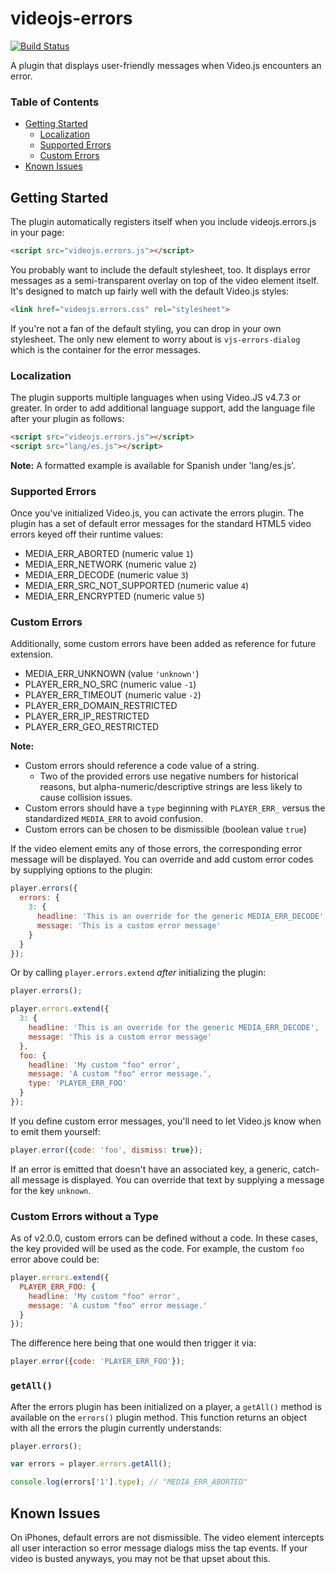 # videojs-errors

[![Build Status](https://travis-ci.org/brightcove/videojs-errors.svg?branch=master)](https://travis-ci.org/brightcove/videojs-errors)

A plugin that displays user-friendly messages when Video.js encounters an error.

### Table of Contents

<!-- START doctoc generated TOC please keep comment here to allow auto update -->
<!-- DON'T EDIT THIS SECTION, INSTEAD RE-RUN doctoc TO UPDATE -->


- [Getting Started](#getting-started)
  - [Localization](#localization)
  - [Supported Errors](#supported-errors)
  - [Custom Errors](#custom-errors)
- [Known Issues](#known-issues)

<!-- END doctoc generated TOC please keep comment here to allow auto update -->

## Getting Started

The plugin automatically registers itself when you include videojs.errors.js in your page:

```html
<script src="videojs.errors.js"></script>
```

You probably want to include the default stylesheet, too. It displays error messages as a semi-transparent overlay on top of the video element itself. It's designed to match up fairly well with the default Video.js styles:

```html
<link href="videojs.errors.css" rel="stylesheet">
```

If you're not a fan of the default styling, you can drop in your own stylesheet. The only new element to worry about is `vjs-errors-dialog` which is the container for the error messages.

### Localization
The plugin supports multiple languages when using Video.JS v4.7.3 or greater. In order to add additional language support, add the language file after your plugin as follows:

```html
<script src="videojs.errors.js"></script>
<script src="lang/es.js"></script>
```

**Note:** A formatted example is available for Spanish under 'lang/es.js'.

### Supported Errors

Once you've initialized Video.js, you can activate the errors plugin. The plugin has a set of default error messages for the standard HTML5 video errors keyed off their runtime values:

- MEDIA_ERR_ABORTED (numeric value `1`)
- MEDIA_ERR_NETWORK (numeric value `2`)
- MEDIA_ERR_DECODE (numeric value `3`)
- MEDIA_ERR_SRC_NOT_SUPPORTED (numeric value `4`)
- MEDIA_ERR_ENCRYPTED (numeric value `5`)

### Custom Errors

Additionally, some custom errors have been added as reference for future extension.

- MEDIA_ERR_UNKNOWN (value `'unknown'`)
- PLAYER_ERR_NO_SRC (numeric value `-1`)
- PLAYER_ERR_TIMEOUT (numeric value `-2`)
- PLAYER_ERR_DOMAIN_RESTRICTED
- PLAYER_ERR_IP_RESTRICTED
- PLAYER_ERR_GEO_RESTRICTED

**Note:**

- Custom errors should reference a code value of a string.
  - Two of the provided errors use negative numbers for historical reasons, but alpha-numeric/descriptive strings are less likely to cause collision issues.
- Custom errors should have a `type` beginning with `PLAYER_ERR_` versus the standardized `MEDIA_ERR` to avoid confusion.
- Custom errors can be chosen to be dismissible (boolean value `true`)

If the video element emits any of those errors, the corresponding error message will be displayed. You can override and add custom error codes by supplying options to the plugin:

```js
player.errors({
  errors: {
    3: {
      headline: 'This is an override for the generic MEDIA_ERR_DECODE',
      message: 'This is a custom error message'
    }
  }
});
```

Or by calling `player.errors.extend` _after_ initializing the plugin:

```js
player.errors();

player.errors.extend({
  3: {
    headline: 'This is an override for the generic MEDIA_ERR_DECODE',
    message: 'This is a custom error message'
  },
  foo: {
    headline: 'My custom "foo" error',
    message: 'A custom "foo" error message.',
    type: 'PLAYER_ERR_FOO'
  }
});
```

If you define custom error messages, you'll need to let Video.js know when to emit them yourself:

```js
player.error({code: 'foo', dismiss: true});
```

If an error is emitted that doesn't have an associated key, a generic, catch-all message is displayed. You can override that text by supplying a message for the key `unknown`.

### Custom Errors without a Type

As of v2.0.0, custom errors can be defined without a code. In these cases, the key provided will be used as the code. For example, the custom `foo` error above could be:

```js
player.errors.extend({
  PLAYER_ERR_FOO: {
    headline: 'My custom "foo" error',
    message: 'A custom "foo" error message.'
  }
});
```

The difference here being that one would then trigger it via:

```js
player.error({code: 'PLAYER_ERR_FOO'});
```

### `getAll()`

After the errors plugin has been initialized on a player, a `getAll()` method is available on the `errors()` plugin method. This function returns an object with all the errors the plugin currently understands:

```js
player.errors();

var errors = player.errors.getAll();

console.log(errors['1'].type); // "MEDIA_ERR_ABORTED"
```

## Known Issues

On iPhones, default errors are not dismissible. The video element intercepts all user interaction so error message dialogs miss the tap events. If your video is busted anyways, you may not be that upset about this.
